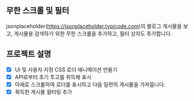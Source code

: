 ## 무한 스크롤 및 필터

jsonplaceholder(https://jsonplaceholder.typicode.com)의 블로그 게시물을 보고, 게시물을 검색하기 위한 무한 스크롤을 추가하고, 필터 상자도 추가합니다.

## 프로젝트 설명

- [x] UI 및 사용자 지정 CSS 로더 애니메이션 만들기
- [x] API로부터 초기 투고를 취득해 표시
- [x] 아래로 스크롤하여 로더를 표시하고 다음 일련의 게시물을 가져옵니다.
- [x] 획득한 게시물 필터링 추가

